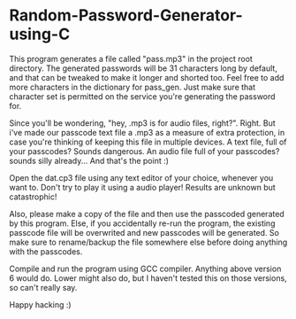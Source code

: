 # Random-Password-Generator-using-C
This program generates a file called "pass.mp3" in the project root directory. The generated passwords will be 31 characters long by default, and that can be tweaked to make it longer and shorted too. Feel free to add more characters in the dictionary for pass_gen. Just make sure that character set is permitted on the service you're generating the password for.

Since you'll be wondering, "hey, .mp3 is for audio files, right?". Right. But i've made our passcode text file a .mp3 as a measure of extra protection, in case you're thinking of keeping this file in multiple devices. A text file, full of your passcodes? Sounds dangerous. An audio file full of your passcodes? sounds silly already... And that's the point :)

Open the dat.cp3 file using any text editor of your choice, whenever you want to. Don't try to play it using a audio player! Results are unknown but catastrophic!

Also, please make a copy of the file and then use the passcoded generated by this program. Else, if you accidentally re-run the program, the existing passcode file will be overwrited and new passcodes will be generated. So make sure to rename/backup the file somewhere else before doing anything with the passcodes.

Compile and run the program using GCC compiler. Anything above version 6 would do. Lower might also do, but I haven't tested this on those versions, so can't really say.

Happy hacking :)
